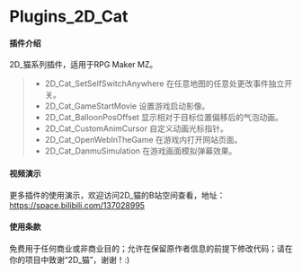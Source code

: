 # Plugins_2D_Cat

#### 插件介绍
2D_猫系列插件，适用于RPG Maker MZ。
> * 2D_Cat_SetSelfSwitchAnywhere 在任意地图的任意处更改事件独立开关。
> * 2D_Cat_GameStartMovie 设置游戏启动影像。
> * 2D_Cat_BalloonPosOffset 显示相对于目标位置偏移后的气泡动画。
> * 2D_Cat_CustomAnimCursor 自定义动画光标指针。
> * 2D_Cat_OpenWebInTheGame 在游戏内打开网站页面。
> * 2D_Cat_DanmuSimulation 在游戏画面模拟弹幕效果。

#### 视频演示
更多插件的使用演示，欢迎访问2D_猫的B站空间查看，地址：https://space.bilibili.com/137028995

#### 使用条款
免费用于任何商业或非商业目的；允许在保留原作者信息的前提下修改代码；请在你的项目中致谢“2D_猫”，谢谢！:)

